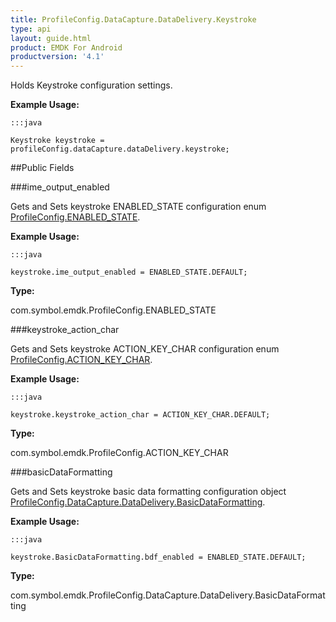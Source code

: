 ```yaml
---
title: ProfileConfig.DataCapture.DataDelivery.Keystroke
type: api
layout: guide.html
product: EMDK For Android
productversion: '4.1'
---
```



Holds Keystroke configuration settings.
 
 

**Example Usage:**
	
	:::java
	
	Keystroke keystroke = profileConfig.dataCapture.dataDelivery.keystroke;
	


##Public Fields

###ime_output_enabled

Gets and Sets keystroke ENABLED_STATE configuration enum [ ProfileConfig.ENABLED_STATE](../ProfileConfig-ENABLED_STATE).
 
 

**Example Usage:**
	
	:::java
	
	keystroke.ime_output_enabled = ENABLED_STATE.DEFAULT;
	


**Type:**

com.symbol.emdk.ProfileConfig.ENABLED_STATE

###keystroke_action_char

Gets and Sets keystroke ACTION_KEY_CHAR configuration enum [ ProfileConfig.ACTION_KEY_CHAR](../ProfileConfig-ACTION_KEY_CHAR).
 
 

**Example Usage:**
	
	:::java
	
	keystroke.keystroke_action_char = ACTION_KEY_CHAR.DEFAULT;
	


**Type:**

com.symbol.emdk.ProfileConfig.ACTION_KEY_CHAR

###basicDataFormatting

Gets and Sets keystroke basic data formatting configuration object [ ProfileConfig.DataCapture.DataDelivery.BasicDataFormatting](../ProfileConfig-DataCapture-DataDelivery-BasicDataFormatting).
 
 

**Example Usage:**
	
	:::java
	
	keystroke.BasicDataFormatting.bdf_enabled = ENABLED_STATE.DEFAULT;
	


**Type:**

com.symbol.emdk.ProfileConfig.DataCapture.DataDelivery.BasicDataFormatting










